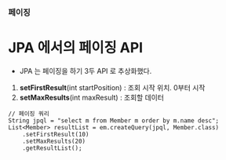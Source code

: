 ### 페이징
# JPA 에서의 페이징 API
- JPA 는 페이징을 하기 3두 API 로 추상화했다.
1. **setFirstResult**(int startPosition) : 조회 시작 위치. 0부터 시작
2. **setMaxResults**(int maxResult) : 조회할 데이터

```
// 페이징 쿼리
String jpql = "select m from Member m order by m.name desc";
List<Member> resultList = em.createQuery(jpql, Member.class)
    .setFirstResult(10)
    .setMaxResults(20)
    .getResultList();
```
